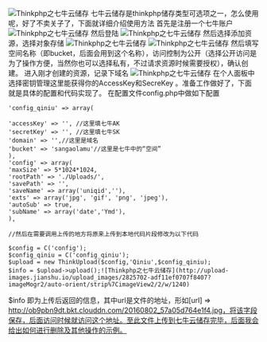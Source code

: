![Thinkphp之七牛云储存](http://upload-images.jianshu.io/upload_images/2825702-26d14973086efef8?imageMogr2/auto-orient/strip%7CimageView2/2/w/1240)
七牛云储存是thinkphp储存类型可选项之一，怎么使用呢，好了不卖关子了，下面就详细介绍使用方法
首先是注册一个七牛账户
![Thinkphp之七牛云储存](http://upload-images.jianshu.io/upload_images/2825702-31874145a85c82bc?imageMogr2/auto-orient/strip%7CimageView2/2/w/1240)
然后登陆
![Thinkphp之七牛云储存](http://upload-images.jianshu.io/upload_images/2825702-257ce79d9f25f4ef?imageMogr2/auto-orient/strip%7CimageView2/2/w/1240)
然后选择添加资源，选择对象存储
![Thinkphp之七牛云储存](http://upload-images.jianshu.io/upload_images/2825702-51b1d0bd389bd14a?imageMogr2/auto-orient/strip%7CimageView2/2/w/1240)
![Thinkphp之七牛云储存](http://upload-images.jianshu.io/upload_images/2825702-1ca85b996176067c?imageMogr2/auto-orient/strip%7CimageView2/2/w/1240)
然后填写空间名称（即bucket，后面会用到这个名称），访问控制为公开（选择公开访问是为了操作方便，当然你也可以选择私有，不过请求资源时候需要授权），确认创建。
进入刚才创建的资源，记录下域名
![Thinkphp之七牛云储存](http://upload-images.jianshu.io/upload_images/2825702-4f74fc66d9052339?imageMogr2/auto-orient/strip%7CimageView2/2/w/1240)
在个人面板中选择密钥管理这里能获得你的AccessKey和SecreKey 。准备工作做好了，下面就是具体的配置和代码实现了。
在配置文件config.php中做如下配置
 ```
'config_qiniu' => array(

'accessKey' => '', //这里填七牛AK
'secretKey' => '', //这里填七牛SK
'domain' => '',//这里是域名
'bucket' => 'sangaolamu'//这里是七牛中的“空间”
),
'config' => array(
'maxSize' => 5*1024*1024,
'rootPath' => './Uploads/',
'savePath' => '',
'saveName' => array('uniqid',''),
'exts' => array('jpg', 'gif', 'png', 'jpeg'),
'autoSub' => true,
'subName' => array('date','Ymd'),
),

//然后在需要调用上传的地方将原来上传到本地代码片段修改为以下代码

$config = C('config');
$config_qiniu = C('config_qiniu');
$upload = new ThinkUpload($config,'Qiniu',$config_qiniu);
$info = $upload->upload();![Thinkphp之七牛云储存](http://upload-images.jianshu.io/upload_images/2825702-adf11ef0707f8407?imageMogr2/auto-orient/strip%7CimageView2/2/w/1240)
```
$info 即为上传后返回的信息，其中url是文件的地址，形如[url] => http://ob9pbn9dt.bkt.clouddn.com/20160802_57a05d764e1f4.jpg，将该字段保存，后面访问时候就访问这个地址。至此文件上传到七牛云储存完毕，后面我会给出如何进行删除及其他操作的示例。
